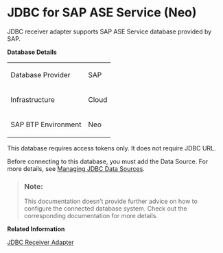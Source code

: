 <!-- loioa6271cca6c94457f84b5f1bcb28ccd80 -->

# JDBC for SAP ASE Service \(Neo\)

JDBC receiver adapter supports SAP ASE Service database provided by SAP.

**Database Details**


<table>
<tr>
<td valign="top">

Database Provider



</td>
<td valign="top">

SAP



</td>
</tr>
<tr>
<td valign="top">

Infrastructure



</td>
<td valign="top">

Cloud



</td>
</tr>
<tr>
<td valign="top">

SAP BTP Environment



</td>
<td valign="top">

Neo 



</td>
</tr>
</table>

This database requires access tokens only. It does not require JDBC URL.

Before connecting to this database, you must add the Data Source. For more details, see [Managing JDBC Data Sources](../Operations/managing-jdbc-data-sources-4c873fa.md).

> ### Note:  
> This documentation doesn’t provide further advice on how to configure the connected database system. Check out the corresponding documentation for more details.

**Related Information**  


[JDBC Receiver Adapter](jdbc-receiver-adapter-88be644.md "The JDBC (Java Database Connectivity) adapter enables you to connect SAP Cloud Integration to cloud databases.")

